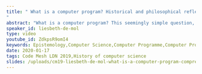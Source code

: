 ```yaml
---
title: " What is a computer program? Historical and philosophical reflections
"
abstract: "What is a computer program? This seemingly simple question, which lies at the heart of computer science, has no simple answer today, neither in academia nor in industry. The responses one gives to it affect very real problems which concern not just the so-called (everyday) User but anyone (scientists, programmers, children, politicians, managers, artists, mathematicians, etc) who relies on computing for some reason. Some examples are:  Who is responsible if a given piece of software fails? and Should we apply patent or copyright law or neither to software?"
speaker_id: liesbeth-de-mol
type: video
youtube_id: ZdkpsR9omI4
keywords: Epistemology,Computer Science,Computer Programme,Computer Program,Liesbeth De Mol,Code Mesh LDN,History,Philosophy
date: 2020-01-17
tags: Code Mesh LDN 2019,History of computer science
slides: /uploads/cm19-liesbeth-de-mol-what-is-a-computer-program-compressed.pdf
---
```


